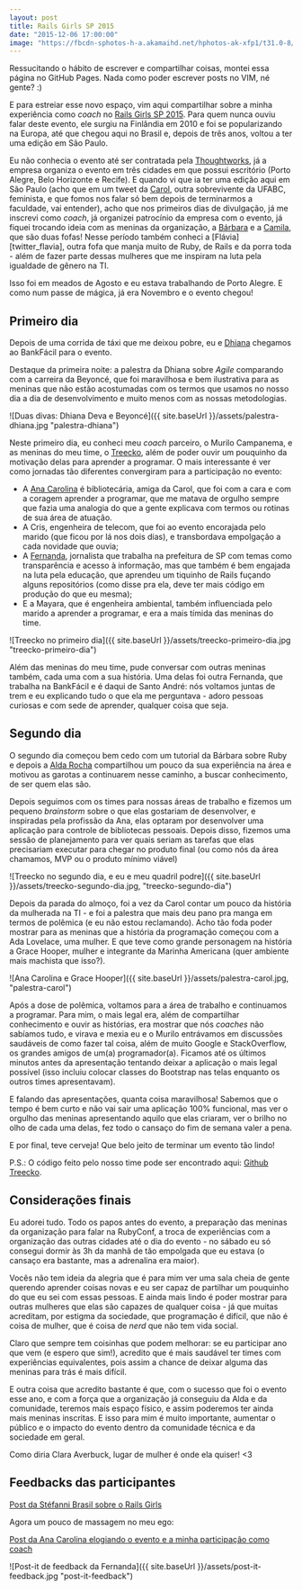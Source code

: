 ```yaml
---
layout: post
title: Rails Girls SP 2015
date: "2015-12-06 17:00:00"
image: "https://fbcdn-sphotos-h-a.akamaihd.net/hphotos-ak-xfp1/t31.0-8/12239204_939683582735846_1258973944263506252_o.jpg"
---
```


Ressucitando o hábito de escrever e compartilhar coisas, montei essa
página no GitHub Pages. Nada como poder escrever posts no VIM, né gente?
:)

E para estreiar esse novo espaço, vim aqui compartilhar sobre a minha
experiência como *coach* no [Rails Girls SP 2015][railsgirlssp]. Para
quem nunca ouviu falar deste evento, ele surgiu na Finlândia em 2010 e
foi se popularizando na Europa, até que chegou aqui no Brasil e, depois
de três anos, voltou a ter uma edição em São Paulo.

Eu não conhecia o evento até ser contratada pela
[Thoughtworks][thoughtworks], já a empresa organiza o evento em três
cidades em que possui escritório (Porto Alegre, Belo Horizonte e
Recife). E quando vi que ia ter uma edição aqui em São Paulo (acho que
em um tweet da [Carol][twitter_carol], outra sobrevivente da
UFABC, feminista, e que fomos nos falar só bem depois de terminarmos a
faculdade, vai entender), acho que
nos primeiros dias de divulgação, já me inscrevi como *coach*, já
organizei patrocínio da empresa com o evento, já fiquei trocando ideia
com as meninas da organização, a [Bárbara][twitter_barbara] e a [Camila][twitter_camila], que são duas fofas!
Nesse período também conheci a [Flávia][twitter_flavia], outra fofa que
manja muito de Ruby, de Rails e da porra toda - além de fazer parte
dessas mulheres que me inspiram na luta pela igualdade de gênero na TI. 

Isso foi em meados de Agosto e eu estava trabalhando de Porto Alegre. E
como num passe de mágica, já era Novembro e o evento chegou!

Primeiro dia
------------

Depois de uma corrida de táxi que me deixou pobre, eu e
[Dhiana][twitter_dhiana] chegamos ao BankFácil para o evento.

Destaque da primeira noite: a palestra da Dhiana sobre *Agile*
comparando com a carreira da Beyoncé, que foi maravilhosa e bem
ilustrativa para as meninas que não estão acostumadas com os termos
que usamos no nosso dia a dia de desenvolvimento e muito menos com as
nossas metodologias.

![Duas divas: Dhiana Deva e Beyoncé]({{ site.baseUrl }}/assets/palestra-dhiana.jpg "palestra-dhiana")

Neste primeiro dia, eu conheci meu *coach* parceiro, o Murilo Campanema,
e as meninas do meu time, o [Treecko][pokemon_treecko], além de poder ouvir um pouquinho da motivação
delas para aprender a programar. O mais interessante é ver como jornadas
tão diferentes convergiram para a participação no evento:

- A [Ana Carolina][twitter_nacarol] é bibliotecária, amiga da Carol, que foi com a cara e com a
coragem aprender a programar, que me matava de orgulho sempre que fazia
uma analogia do que a gente explicava com termos ou rotinas de sua área
de atuação.
- A Cris, engenheira de telecom, que foi ao evento encorajada pelo
marido (que ficou por lá nos dois dias), e transbordava empolgação a
cada novidade que ouvia;
- A [Fernanda][twitter_fernanda], jornalista que trabalha na prefeitura
de SP com temas como transparência e acesso à informação, mas que também
é bem engajada na luta pela educação, que aprendeu um tiquinho de Rails
fuçando alguns repositórios (como disse pra ela, deve ter mais código
em produção do que eu mesma);
- E a Mayara, que é engenheira ambiental, também influenciada pelo
marido a aprender a programar, e era a mais tímida das meninas do time.

![Treecko no primeiro dia]({{ site.baseUrl }}/assets/treecko-primeiro-dia.jpg
"treecko-primeiro-dia")

Além das meninas do meu time, pude conversar com outras meninas também,
cada uma com a sua história. Uma delas foi outra Fernanda, que
trabalha na BankFácil e é daqui de Santo André: nós voltamos juntas de
trem e eu explicando tudo o que ela me perguntava - adoro pessoas
curiosas e com sede de aprender, qualquer coisa que seja.

Segundo dia
------------

O segundo dia começou bem cedo com um tutorial da Bárbara sobre Ruby e
depois a [Alda Rocha][twitter_alda] compartilhou um pouco da sua
experiência na área e motivou as garotas a continuarem nesse caminho, a
buscar conhecimento, de ser quem elas são.

Depois seguimos com os times para nossas áreas de trabalho e fizemos um
pequeno *brainstorm* sobre o que elas gostariam de desenvolver, e
inspiradas pela profissão da Ana, elas optaram por desenvolver uma
aplicação para controle de bibliotecas pessoais. Depois disso, fizemos
uma sessão de planejamento para ver quais seriam as tarefas que elas
precisariam executar para chegar no produto final (ou como nós da área
chamamos, MVP ou o produto mínimo viável)

![Treecko no segundo dia, e eu e meu quadril podre]({{ site.baseUrl }}/assets/treecko-segundo-dia.jpg,
"treecko-segundo-dia")

Depois da parada do almoço, foi a vez da Carol contar um pouco da
história da mulherada na TI - e foi a palestra que mais deu pano pra
manga em termos de polêmica (e eu não estou reclamando). Acho tão foda poder mostrar para as meninas
que a história da programação começou com a Ada Lovelace, uma mulher. E
que teve como grande personagem na história a Grace Hooper, mulher e
integrante da Marinha Americana (quer ambiente mais machista que isso?).

![Ana Carolina e Grace Hooper]({{ site.baseUrl }}/assets/palestra-carol.jpg,
"palestra-carol")

Após a dose de polêmica, voltamos para a área de trabalho e continuamos
a programar. Para mim, o mais legal era, além de compartilhar
conhecimento e ouvir as histórias, era mostrar que nós *coaches*
não sabíamos tudo, e virava e mexia eu e o Murilo entrávamos em
discussões saudáveis de como fazer tal coisa, além de muito Google e
StackOverflow, os grandes amigos de um(a) programador(a).
Ficamos até os últimos minutos antes da apresentação tentando deixar a
aplicação o mais legal possível (isso incluiu colocar classes do
Bootstrap nas telas enquanto os outros times apresentavam).

E falando das apresentações, quanta coisa maravilhosa! Sabemos que o
tempo é bem curto e não vai sair uma aplicação 100% funcional, mas ver o
orgulho das meninas apresentando aquilo que elas criaram, ver o brilho
no olho de cada uma delas, fez todo o cansaço do fim de semana valer a
pena.

E por final, teve cerveja! Que belo jeito de terminar um evento tão
lindo!

P.S.: O código feito pelo nosso time pode ser encontrado aqui: [Github
Treecko][github_treecko].

Considerações finais
---------------------

Eu adorei tudo. Todo os papos antes do evento, a preparação das meninas
da organização para falar na RubyConf, a troca de experiências com a
organização das outras cidades até o dia do evento - no sábado eu só
consegui dormir às 3h da manhã de tão empolgada que eu estava (o cansaço
era bastante, mas a adrenalina era maior).

Vocês não tem ideia da alegria que é para mim ver uma sala cheia de
gente querendo aprender coisas novas e eu ser capaz de partilhar um
pouquinho do que eu sei com essas pessoas. E ainda mais lindo é poder
mostrar para outras mulheres que elas são capazes de qualquer coisa - já
que muitas acreditam, por estigma da sociedade, que programação é
difícil, que não é coisa de mulher, que é coisa de *nerd* que não tem
vida social.

Claro que sempre tem coisinhas que podem melhorar: se eu participar ano
que vem (e espero que sim!), acredito que é mais saudável ter times com
experiências equivalentes, pois assim a chance de deixar alguma das
meninas para trás é mais difícil.

E outra coisa que acredito bastante é que, com o sucesso que foi o
evento esse ano, e com a força que a organização já conseguiu da Alda e
da comunidade, teremos mais espaço físico, e assim poderemos ter ainda
mais meninas inscritas. E isso para mim é muito importante, aumentar o
público e o impacto do evento dentro da comunidade técnica e da
sociedade em geral.

Como diria Clara Averbuck, lugar de mulher é onde ela quiser! <3

Feedbacks das participantes
---------------------------

[Post da Stéfanni Brasil sobre o Rails Girls][link_post_stefanni]

Agora um pouco de massagem no meu ego:

[Post da Ana Carolina elogiando o evento e a minha participação como
coach][link_post_nacarol]

![Post-it de feedback da Fernanda]({{ site.baseUrl }}/assets/post-it-feedback.jpg "post-it-feedback")

[railsgirlssp]: http://railsgirls.com/saopaulo2015
[thoughtworks]: https://www.thoughtworks.com/pt/
[twitter_carol]: https://twitter.com/carolpepita
[twitter_barbara]: https://twitter.com/bahbbc
[twitter_camila]: https://twitter.com/camposmilaa
[twitter_dhiana]: https://twitter.com/dhianadeva
[pokemon_treecko]: http://www.pokemon.com/br/pokedex/treecko
[twitter_nacarol]: https://twitter.com/nacarolbjs
[twitter_fernanda]: https://twitter.com/fecampa
[twitter_alda]: https://twitter.com/mjcoffeeholick
[github_treecko]: https://github.com/nacarol/treecko
[link_post_stefanni]:http://stefannibrasil.me/2015/11/29/rails-girls-sp-2015/
[link_post_nacarol]: https://nacarol.wordpress.com/2015/12/05/rails-girls-sp-2015/
